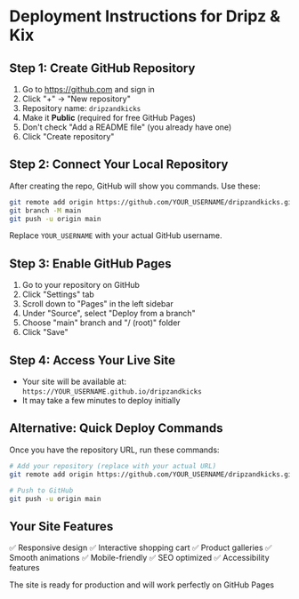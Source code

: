 # Deployment Instructions for Dripz & Kix

## Step 1: Create GitHub Repository
1. Go to https://github.com and sign in
2. Click "+" → "New repository"
3. Repository name: `dripzandkicks`
4. Make it **Public** (required for free GitHub Pages)
5. Don't check "Add a README file" (you already have one)
6. Click "Create repository"

## Step 2: Connect Your Local Repository
After creating the repo, GitHub will show you commands. Use these:

```bash
git remote add origin https://github.com/YOUR_USERNAME/dripzandkicks.git
git branch -M main
git push -u origin main
```

Replace `YOUR_USERNAME` with your actual GitHub username.

## Step 3: Enable GitHub Pages
1. Go to your repository on GitHub
2. Click "Settings" tab
3. Scroll down to "Pages" in the left sidebar
4. Under "Source", select "Deploy from a branch"
5. Choose "main" branch and "/ (root)" folder
6. Click "Save"

## Step 4: Access Your Live Site
- Your site will be available at: `https://YOUR_USERNAME.github.io/dripzandkicks`
- It may take a few minutes to deploy initially

## Alternative: Quick Deploy Commands
Once you have the repository URL, run these commands:

```bash
# Add your repository (replace with your actual URL)
git remote add origin https://github.com/YOUR_USERNAME/dripzandkicks.git

# Push to GitHub
git push -u origin main
```

## Your Site Features
✅ Responsive design
✅ Interactive shopping cart
✅ Product galleries
✅ Smooth animations
✅ Mobile-friendly
✅ SEO optimized
✅ Accessibility features

The site is ready for production and will work perfectly on GitHub Pages